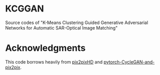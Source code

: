 # KCGGAN
Source codes of "K-Means Clustering Guided Generative Adversarial Networks for Automatic SAR-Optical Image Matching"

# Acknowledgments
This code borrows heavily from [pix2pixHD](https://github.com/WenliangDu/pix2pixHD) and [pytorch-CycleGAN-and-pix2pix](https://github.com/junyanz/pytorch-CycleGAN-and-pix2pix).
